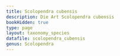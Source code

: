 ```yaml
---
title: Scolopendra cubensis
description: Die Art Scolopendra cubensis
bookHidden: true
type: page
layout: taxonomy_species
datafile: scolopendra_cubensis
genus: Scolopendra
---
```


